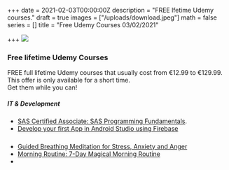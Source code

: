 +++
date = 2021-02-03T00:00:00Z
description = "FREE lfetime Udemy courses."
draft = true
images = ["/uploads/download.jpeg"]
math = false
series = []
title = "Free Udemy Courses 03/02/2021"

+++
![](/uploads/download.jpeg)

### Free lifetime Udemy Courses

FREE full lifetime Udemy courses that usually cost from €12.99 to €129.99. This offer is only available for a short time.  
Get them while you can!

##### IT & Development

* [SAS Certified Associate: SAS Programming Fundamentals](https://www.udemy.com/course/sas-certified-associate-sas-programming-fundamentals/?ranMID=39197&ranEAID=TnL5HPStwNw&ranSiteID=TnL5HPStwNw-j3y6GWyrjtL3WFBzwpU4Nw&LSNPUBID=TnL5HPStwNw&utm_source=aff-campaign&utm_medium=udemyads&couponCode=77292E36B1591DE26094).
* [Develop your first App in Android Studio using Firebase](https://www.udemy.com/course/develop-your-first-app-in-android-studio-using-firebase/?ranMID=39197&ranEAID=TnL5HPStwNw&ranSiteID=TnL5HPStwNw-150fvjUwquuf9TXFxV9Hrg&LSNPUBID=TnL5HPStwNw&utm_source=aff-campaign&utm_medium=udemyads&couponCode=A2AE0E9DD0F9A93E2506)

##### 

* [Guided Breathing Meditation for Stress, Anxiety and Anger](https://www.udemy.com/course/guided-breathing-meditation-for-stress-anxiety-anger/?ranMID=39197&ranEAID=TnL5HPStwNw&ranSiteID=TnL5HPStwNw-UifBJBwcc8qnxw_nMeMK3w&LSNPUBID=TnL5HPStwNw&utm_source=aff-campaign&utm_medium=udemyads)
* [Morning Routine: 7-Day Magical Morning Routine](https://www.udemy.com/course/7-days-of-magical-mornings-how-to-make-your-morning-magical/?ranMID=39197&ranEAID=TnL5HPStwNw&ranSiteID=TnL5HPStwNw-lp2k8JBDXJw2NANUeQwPOw&LSNPUBID=TnL5HPStwNw&utm_source=aff-campaign&utm_medium=udemyads&couponCode=MORNINGREVIEW)
* 